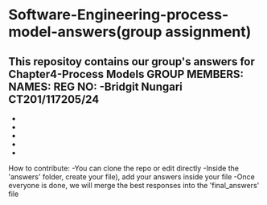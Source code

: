 # Software-Engineering-process-model-answers(group assignment)
This repositoy contains our group's answers for Chapter4-Process Models
GROUP MEMBERS:
 NAMES:             REG NO:
-Bridgit Nungari   CT201/117205/24
-
-
-
-
-
-
How to contribute:
-You can clone the repo or edit directly 
-Inside the 'answers' folder, create your file), add your answers inside your file
-Once everyone is done, we will merge the best responses into the 'final_answers' file

